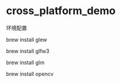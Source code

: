 # cross_platform_demo
环境配置

brew install glew

brew install glfw3

brew install glm

brew install opencv
